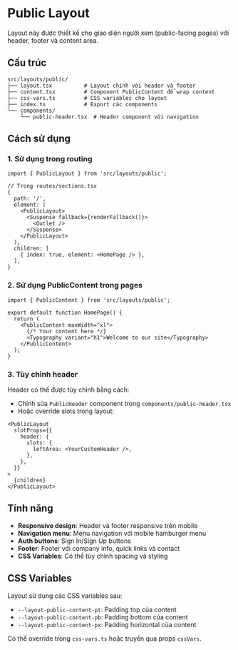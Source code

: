 # Public Layout

Layout này được thiết kế cho giao diện người xem (public-facing pages) với header, footer và content area.

## Cấu trúc

```
src/layouts/public/
├── layout.tsx          # Layout chính với header và footer
├── content.tsx         # Component PublicContent để wrap content
├── css-vars.ts         # CSS variables cho layout
├── index.ts            # Export các components
└── components/
    └── public-header.tsx  # Header component với navigation
```

## Cách sử dụng

### 1. Sử dụng trong routing

```tsx
import { PublicLayout } from 'src/layouts/public';

// Trong routes/sections.tsx
{
  path: '/',
  element: (
    <PublicLayout>
      <Suspense fallback={renderFallback()}>
        <Outlet />
      </Suspense>
    </PublicLayout>
  ),
  children: [
    { index: true, element: <HomePage /> },
  ],
}
```

### 2. Sử dụng PublicContent trong pages

```tsx
import { PublicContent } from 'src/layouts/public';

export default function HomePage() {
  return (
    <PublicContent maxWidth="xl">
      {/* Your content here */}
      <Typography variant="h1">Welcome to our site</Typography>
    </PublicContent>
  );
}
```

### 3. Tùy chỉnh header

Header có thể được tùy chỉnh bằng cách:

- Chỉnh sửa `PublicHeader` component trong `components/public-header.tsx`
- Hoặc override slots trong layout:

```tsx
<PublicLayout
  slotProps={{
    header: {
      slots: {
        leftArea: <YourCustomHeader />,
      },
    },
  }}
>
  {children}
</PublicLayout>
```

## Tính năng

- **Responsive design**: Header và footer responsive trên mobile
- **Navigation menu**: Menu navigation với mobile hamburger menu
- **Auth buttons**: Sign In/Sign Up buttons
- **Footer**: Footer với company info, quick links và contact
- **CSS Variables**: Có thể tùy chỉnh spacing và styling

## CSS Variables

Layout sử dụng các CSS variables sau:

- `--layout-public-content-pt`: Padding top của content
- `--layout-public-content-pb`: Padding bottom của content  
- `--layout-public-content-px`: Padding horizontal của content

Có thể override trong `css-vars.ts` hoặc truyền qua props `cssVars`. 